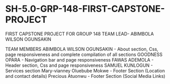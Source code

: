 # SH-5.0-GRP-148-FIRST-CAPSTONE-PROJECT
FIRST CAPSTONE PROJECT FOR GROUP 148
TEAM LEAD- ABIMBOLA WILSON OGUNSAKIN

TEAM MEMBERS
ABIMBOLA WILSON OGUNSAKIN - About section, Css, page responsiveness and complete compilation of all sections
GOODNESS OPARA - Navigation bar and page responsiveness
FAWAS ADEMOLA - Header section, Css and page responsiveness
SAMUEL KUNLOGUN - Services section
Mary-vianney Oluebube Mokwe - Footer Section (Location and contact details)
Precious Atuonwu - Footer Section (Social Media Links)
